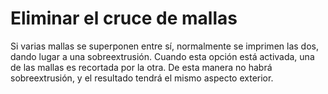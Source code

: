 Eliminar el cruce de mallas
====
Si varias mallas se superponen entre sí, normalmente se imprimen las dos, dando lugar a una sobreextrusión. Cuando esta opción está activada, una de las mallas es recortada por la otra. De esta manera no habrá sobreextrusión, y el resultado tendrá el mismo aspecto exterior.